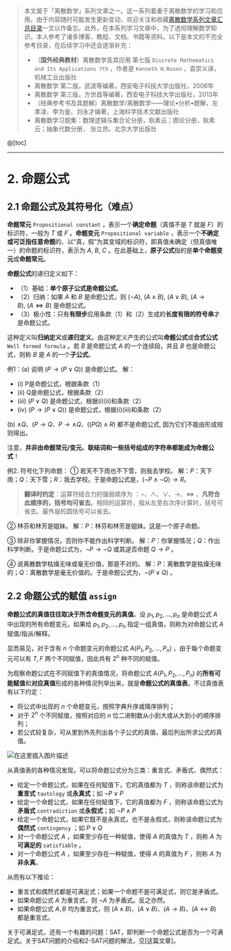 
  > 本文属于「离散数学」系列文章之一。这一系列着重于离散数学的学习和应用。由于内容随时可能发生更新变动，欢迎关注和收藏[离散数学系列文章汇总目录](https://memcpy0.blog.csdn.net/article/details/119997004)一文以作备忘。此外，在本系列学习文章中，为了透彻理解数学知识，本人参考了诸多博客、教程、文档、书籍等资料。以下是本文的不完全参考目录，在后续学习中还会逐渐补充：
> - （**国外经典教材**）离散数学及其应用 第七版 `Discrete Mathematics and Its Applications 7th` ，作者是 `Kenneth H.Rosen` ，袁崇义译，机械工业出版社
> - 离散数学 第二版，武波等编著，西安电子科技大学出版社，2006年
> - 离散数学 第三版，方世昌等编著，西安电子科技大学出版社，2013年
> - （经典参考书及其题解）离散数学/离散数学——理论•分析•题解，左孝凌、李为鉴、刘永才编著，上海科学技术文献出版社
> - 离散数学习题集：数理逻辑与集合论分册，耿素云；图论分册，耿素云；抽象代数分册， 张立昂。北京大学出版社

@[toc]

---
# 2. 命题公式
## 2.1 命题公式及其符号化（难点）
**命题常元** `Propositional constant` ，表示一个**确定命题**（真值不是 $T$ 就是 $F$）的标识符，一般为 $T$ 或 $F$ 。**命题变元** `Propositional variable` ，表示一个**不确定或可泛指任意命题**的、以“真，假”为其变域的标识符，即真值未确定（但真值唯一）的命题的标识符，表示为 $A,\ B,\ C$ 。在此基础上，**原子公式**指的是**单个命题变元**或**命题常元**。

**命题公式**的递归定义如下：
- （1）基础：**单个原子公式是命题公式**。
- （2）归纳：如果 $A$ 和 $B$ 是命题公式，则 $(¬ A),\ (A∧B),\ (A∨B),\ (A→B),\ (A \Leftrightarrow B)$ 是命题公式。
- （3）极小性：只有**有限步**应用条款（1）和（2）生成的**长度有限的符号串**才是命题公式。

这种定义叫**归纳定义**或**递归定义**。由这种定义产生的公式叫**命题公式**或**合式公式** `Well formed formula` 。若 $B$ 是命题公式 $A$ 的一个连续段，并且 $B$ 也是命题公式，则称 $B$ 是 $A$ 的一个**子公式**。

例1：(a) 说明 $(P→(P∨Q))$ 是命题公式。
解：
- (i) P是命题公式，根据条款（1）
- (ii) Q是命题公式，根据条款（2）
- (iii) $(P∨Q)$ 是命题公式，根据(i)(ii)和条款（2）
- (iv) $(P→(P∨Q))$ 是命题公式，根据(i)(iii)和条款（2）

(b) $∧Q$、$(P→ Q$、$P→∧Q$、$((PQ)∧R)$ 都不是命题公式, 因为它们不能由形成规则得出。

注意，**并非由命题常元/变元、联结词和一些括号组成的字符串都能成为命题公式**！

例2. 符号化下列命题：
① 若天不下雨也不下雪，则我去学校。
解：$P$：天下雨；$Q$：天下雪；$R$：我去学校。于是命题公式是，$(\lnot P \wedge \lnot Q) \to R$。

> **翻译时约定**：运算符结合力的强弱顺序为 ：$¬$、$∧$、$∨$、$→$、$\Leftrightarrow$ ，**凡符合此顺序的，括号均可省去**。相同的运算符，按从左至右次序计算时，括号可省去。最外层的圆括号可以省去。

② 林芬和林芳是姐妹。
解：$P$：林芬和林芳是姐妹。这是一个原子命题。

③ 除非你掌握情况，否则你不能作出科学判断。
解：$P$：你掌握情况；$Q$：作出科学判断。于是命题公式为，$\lnot P \to \lnot Q$ 或其逆否命题 $Q \to P$ 。

④ 说离散数学枯燥无味或毫无价值，那是不对的。
解：$P$：离散数学是枯燥无味的；$Q$：离散数学是毫无价值的。于是命题公式为，$¬(P\vee Q)$ 。

## 2.2 命题公式的赋值 `assign` 
**命题公式的真值往往取决于所含命题变元的真值**。设 $p_1, p_2, \dots, p_n$ 是命题公式 $A$ 中出现的所有命题变元，如果给 $p_1, p_2, \dots, p_n$ 指定一组真值，则称为对命题公式 $A$ 赋值/指派/解释。 

显而易见，对于含有 $n$ 个命题变元的命题公式 $A(P_1, P_2, \dots, P_n)$ ，由于每个命题变元可以有 $T, F$ 两个不同赋值，因此共有 $2^n$ 种不同的赋值。

为观察命题公式在不同赋值下的真值情况，将命题公式 $A(P_1, P_2, \dots, P_n)$ 的**所有可能赋值**和**对应真值**形成的各种情况列举出来，就是**命题公式的真值表**。不过真值表有以下约定：
- 将公式中出现的 $n$ 个命题变元，按照字典升序或降序排列；
- 对于 $2^n$ 个不同赋值，按照对应的 $n$ 位二进制数从小到大或从大到小的顺序排列；
- 若公式较复杂，可从里到外先列出各个子公式的真值，最后列出所求公式的真值。

![在这里插入图片描述](https://img-blog.csdnimg.cn/6a9b92255d1a40b2b20236b95cdb871c.png?x-oss-process=image/watermark,type_ZHJvaWRzYW5zZmFsbGJhY2s,shadow_50,text_Q1NETiBAbWVtY3B5MA==,size_20,color_FFFFFF,t_70,g_se,x_16)

从真值表的各种情况发现，可以将命题公式分为三类：重言式、矛盾式、偶然式：
- 给定一个命题公式，如果在任何赋值下，它的真值都为 $T$ ，则称该命题公式为**重言式** `tautology` 或**永真式**；如 $\lnot P\vee P$ 
- 给定一个命题公式，如果在任何赋值下，它的真值都为 $F$ ，则称该命题公式为**矛盾式** `contradiction` 或**永假式**；如 $\lnot P\wedge P$ 
- 给定一个命题公式，如果它既不是永真式，也不是永假式，则称该命题公式为**偶然式** `contingency` ；如 $P\vee Q$ 
- 对一个命题公式 $A$ ，如果至少存在一种赋值，使得 $A$ 的真值为 $T$ ，则称 $A$ 为**可满足的** `satisfiable` 。
- 对一个命题公式 $A$ ，如果至少存在一种赋值，使得 $A$ 的真值为 $F$ ，则称 $A$ 为**非永真**。

从而有以下推论：
- 重言式和偶然式都是可满足式；如果一个命题不是可满足式，则它是矛盾式。
- 如果命题公式 $A$ 为重言式，则 $\lnot A$ 为矛盾式。反之亦然。
- 如果命题公式 $A, B$ 均为重言式，则 $(A\wedge B)$、$(A\vee B)$、$(A\to B)$、$(A \leftrightarrow B)$ 都是重言式。

关于可满足式，还有一个有趣的问题：SAT，即判断一个命题公式是否为一个可满足式。关于SAT问题的介绍和2-SAT问题的解法，见[这篇文章]。
